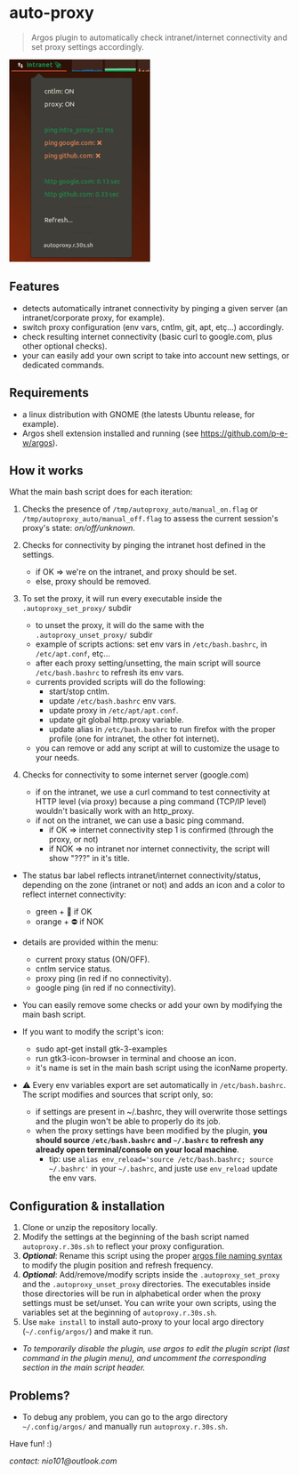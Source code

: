 # auto-proxy

> Argos plugin to automatically check intranet/internet connectivity and set proxy settings accordingly.

![screenshot](./screenshot.png)

## Features

* detects automatically intranet connectivity by pinging a given server (an intranet/corporate proxy, for example).
* switch proxy configuration (env vars, cntlm, git, apt, etç...) accordingly.
* check resulting internet connectivity (basic curl to google.com, plus other optional checks).
* your can easily add your own script to take into account new settings, or dedicated commands.

## Requirements

* a linux distribution with GNOME (the latests Ubuntu release, for example).
* Argos shell extension installed and running (see https://github.com/p-e-w/argos).

## How it works

What the main bash script does for each iteration:

1. Checks the presence of `/tmp/autoproxy_auto/manual_on.flag` or `/tmp/autoproxy_auto/manual_off.flag` to
	 assess the current session's proxy's state: _on/off/unknown_.

2. Checks for connectivity by pinging the intranet host defined in the settings.
	* if OK => we're on the intranet, and proxy should be set.
	* else, proxy should be removed.

3. To set the proxy, it will run every executable inside the `.autoproxy_set_proxy/` subdir
	* to unset the proxy, it will do the same with the `.autoproxy_unset_proxy/` subdir
	* example of scripts actions: set env vars in `/etc/bash.bashrc`, in `/etc/apt.conf`, etç...
	* after each proxy setting/unsetting, the main script will source `/etc/bash.bashrc` to refresh its env vars.
	* currents provided scripts will do the following:
		* start/stop cntlm.
		* update `/etc/bash.bashrc` env vars.
		* update proxy in `/etc/apt/apt.conf`.
		* update git global http.proxy variable.
		* update alias in `/etc/bash.bashrc` to run firefox with the proper profile (one for intranet, the other fot internet).
	* you can remove or add any script at will to customize the usage to your needs.

4. Checks for connectivity to some internet server (google.com)
	* if on the intranet, we use a curl command to test connectivity at HTTP level (via proxy) because a ping command (TCP/IP level) wouldn't basically work with an http_proxy.
    * if not on the intranet, we can use a basic ping command.
		* if OK => internet connectivity step 1 is confirmed (through the proxy, or not)
		* if NOK => no intranet nor internet connectivity, the script will show "???" in it's title.

* The status bar label reflects intranet/internet connectivity/status, depending on the zone (intranet or not)
and adds an icon and a color to reflect internet connectivity:
	* green + 🚀 if OK
 	* orange + ⛔ if NOK

* details are provided within the menu:
	- current proxy status (ON/OFF).
	- cntlm service status.
	- proxy ping (in red if no connectivity).
	- google ping (in red if no connectivity).
* You can easily remove some checks or add your own by modifying the main bash script.

* If you want to modify the script's icon:
	- sudo apt-get install gtk-3-examples
	- run gtk3-icon-browser in terminal and choose an icon.
	- it's name is set in the main bash script using the iconName property.

* :warning: Every env variables export are set automatically in `/etc/bash.bashrc`. The script modifies and sources that script only, so:
	* if settings are present in ~/.bashrc, they will overwrite those settings
and the plugin won't be able to properly do its job.
	* when the proxy settings have been modified by the plugin, **you should source `/etc/bash.bashrc` and `~/.bashrc` to refresh any already open terminal/console on your local machine**.
		* tip: use `alias env_reload='source /etc/bash.bashrc; source ~/.bashrc'` in your `~/.bashrc`, and juste use `env_reload` update the env vars.

## Configuration & installation

1. Clone or unzip the repository locally.
2. Modify the settings at the beginning of the bash script named `autoproxy.r.30s.sh` to reflect your proxy configuration.
3. **_Optional_**: Rename this script using the proper [argos file naming syntax](https://github.com/p-e-w/argos#filename-format) to modify the plugin position and refresh frequency.
4. **_Optional_**: Add/remove/modify scripts inside the `.autoproxy_set_proxy` and the `.autoproxy_unset_proxy` directories. The executables inside those directories will be run in alphabetical order when the proxy settings must be set/unset. You can write your own scripts, using the variables set at the beginning of `autoproxy.r.30s.sh`.
5. Use `make install` to install auto-proxy to your local argo directory (`~/.config/argos/`) and make it run.

* _To temporarily disable the plugin, use argos to edit the plugin script (last command in the plugin menu), and uncomment the corresponding section in the main script header._

## Problems?

* To debug any problem, you can go to the argo directory `~/.config/argos/` and manually run `autoproxy.r.30s.sh`.

Have fun! :)

_contact: nio101@outlook.com_